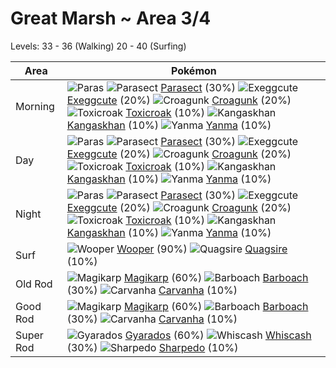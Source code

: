 # Great Marsh ~ Area 3/4
Levels: 33 - 36 (Walking) 20 - 40 (Surfing)

Area       | Pokémon
---        | ---
Morning    | ![][046] ![][047]  [Parasect] (30%) ![][102]  [Exeggcute] (20%) ![][453]  [Croagunk] (20%)  ![][454]  [Toxicroak] (10%) ![][115]  [Kangaskhan] (10%) ![][193]  [Yanma] (10%)<br>
Day        | ![][046] ![][047]  [Parasect] (30%) ![][102]  [Exeggcute] (20%) ![][453]  [Croagunk] (20%)  ![][454]  [Toxicroak] (10%) ![][115]  [Kangaskhan] (10%) ![][193]  [Yanma] (10%)<br>
Night      | ![][046] ![][047]  [Parasect] (30%) ![][102]  [Exeggcute] (20%) ![][453]  [Croagunk] (20%)  ![][454]  [Toxicroak] (10%) ![][115]  [Kangaskhan] (10%) ![][193]  [Yanma] (10%)<br>
Surf       | ![][194]  [Wooper] (90%) ![][195]  [Quagsire] (10%)
Old Rod    | ![][129]  [Magikarp] (60%) ![][339]  [Barboach] (30%) ![][318]  [Carvanha] (10%)
Good Rod   | ![][129]  [Magikarp] (60%) ![][339]  [Barboach] (30%) ![][318]  [Carvanha] (10%)
Super Rod  | ![][130]  [Gyarados] (60%) ![][340]  [Whiscash] (30%) ![][319]  [Sharpedo] (10%)


[046]: https://raw.githubusercontent.com/PokeAPI/sprites/master/sprites/pokemon/46.png "Paras"
[047]: https://raw.githubusercontent.com/PokeAPI/sprites/master/sprites/pokemon/47.png "Parasect"
[102]: https://raw.githubusercontent.com/PokeAPI/sprites/master/sprites/pokemon/102.png "Exeggcute"
[115]: https://raw.githubusercontent.com/PokeAPI/sprites/master/sprites/pokemon/115.png "Kangaskhan"
[129]: https://raw.githubusercontent.com/PokeAPI/sprites/master/sprites/pokemon/129.png "Magikarp"
[130]: https://raw.githubusercontent.com/PokeAPI/sprites/master/sprites/pokemon/130.png "Gyarados"
[193]: https://raw.githubusercontent.com/PokeAPI/sprites/master/sprites/pokemon/193.png "Yanma"
[194]: https://raw.githubusercontent.com/PokeAPI/sprites/master/sprites/pokemon/194.png "Wooper"
[195]: https://raw.githubusercontent.com/PokeAPI/sprites/master/sprites/pokemon/195.png "Quagsire"
[318]: https://raw.githubusercontent.com/PokeAPI/sprites/master/sprites/pokemon/318.png "Carvanha"
[319]: https://raw.githubusercontent.com/PokeAPI/sprites/master/sprites/pokemon/319.png "Sharpedo"
[339]: https://raw.githubusercontent.com/PokeAPI/sprites/master/sprites/pokemon/339.png "Barboach"
[340]: https://raw.githubusercontent.com/PokeAPI/sprites/master/sprites/pokemon/340.png "Whiscash"
[453]: https://raw.githubusercontent.com/PokeAPI/sprites/master/sprites/pokemon/453.png "Croagunk"
[454]: https://raw.githubusercontent.com/PokeAPI/sprites/master/sprites/pokemon/454.png "Toxicroak"
[Parasect]: pokemon_changes/047/
[Exeggcute]: pokemon_changes/102/
[Kangaskhan]: pokemon_changes/115/
[Magikarp]: pokemon_changes/129/
[Gyarados]: pokemon_changes/130/
[Yanma]: pokemon_changes/193/
[Wooper]: pokemon_changes/194/
[Quagsire]: pokemon_changes/195/
[Carvanha]: pokemon_changes/318/
[Sharpedo]: pokemon_changes/319/
[Barboach]: pokemon_changes/339/
[Whiscash]: pokemon_changes/340/
[Croagunk]: pokemon_changes/453/
[Toxicroak]: pokemon_changes/454/
